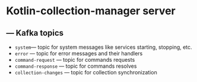 # Kotlin-collection-manager server

## — Kafka topics

- `system`— topic for system messages like services starting, stopping, etc.
- `error` — topic for error messages and their handlers
- `command-request` — topic for commands requests
- `command-response` — topic for commands resolves
- `collection-changes` — topic for collection synchronization
